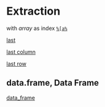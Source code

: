 # Extraction

with _array_ as index [`%[a%`](https://github.com/dmparrishphd/Shapiro/blob/master/Files/2/0/PC.LB.a.PC.R)

[last](https://github.com/dmparrishphd/Shapiro/blob/master/Files/1/2/3/0/last.R)

[last column](https://github.com/dmparrishphd/Shapiro/blob/master/Files/1/2/3/0/lastc.R)

[last row](https://github.com/dmparrishphd/Shapiro/blob/master/Files/1/2/3/0/lastr.R)

## data.frame, Data Frame

[data_frame](https://github.com/dmparrishphd/Shapiro/blob/master/Files/1/6/0/data_frame.R)


